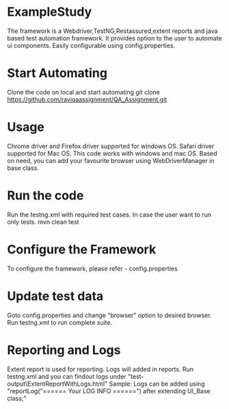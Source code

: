 # ExampleStudy
The framework is a Webdriver,TestNG,Restassured,extent reports and java based test automation framework.
It provides option to the user to automate ui components.
Easily configurable using config.properties.

# Start Automating
Clone the code on local and start automating
git clone https://github.com/raviqaassignment/QA_Assignment.git

# Usage
Chrome driver and Firefox driver supported for windows OS.
Safari driver supported for Mac OS.
This code works with windows and mac OS.
Based on need, you can add your favourite browser using WebDriverManager in base class.

# Run the code
Run the testng.xml with required test cases.
In case the user want to run only tests.
mvn clean test

# Configure the Framework
To configure the framework, please refer - config.properties

# Update test data
Goto config.properties and change "browser" option to desired browser.
Run testng.xml to run complete suite.

# Reporting and Logs
Extent report is used for reporting.
Logs will added in reports.
Run testng.xml and you can findout logs under "test-output\ExtentReportWithLogs.html"
Sample:
Logs can be added using "reportLog("====== Your LOG INFO ======") after extending UI_Base class;"
